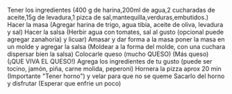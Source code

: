 Tener los ingredientes (400 g de harina,200ml de agua,2 cucharadas de aceite,15g de levadura,1 pizca de sal,mantequilla,verduras,embutidos.)
Hacer la masa (Agregar harina de trigo, agua tibia, aceite de oliva, levadura y sal)
Hacer la salsa (Herbir agua con tomates, sal al gusto (opcional puede agregar zanahoria) y licuar)
Amasar y dar forma a la masa
poner la masa en un molde y agregar la salsa (Moldear a la forma del molde, con una cuchara dispersar bien la salsa)
Colocarle queso (mucho QUESO) (Más queso) (¡QUE VIVA EL QUESO!)
Agrega los ingredientes de tu gusto (puede ser tocino, jamón, piña, carne molida, peperoni)
Hornera la pizza aprox 20 min (Importante "Tener horno") y velar para que no se queme
Sacarlo del horno y disfrutar (Esperar que enfrie un poco)
